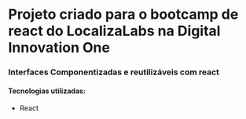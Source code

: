 # Projeto criado para o bootcamp de react do LocalizaLabs na Digital Innovation One

### Interfaces Componentizadas e reutilizáveis com react

#### Tecnologias utilizadas:

- React